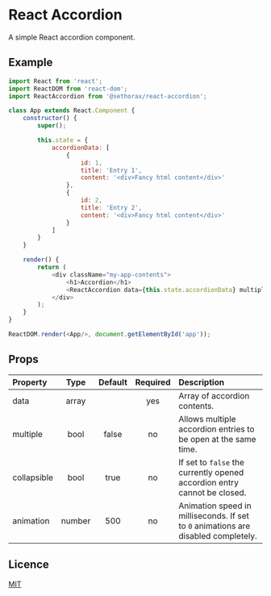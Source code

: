 # React Accordion

A simple React accordion component.

## Example

```js
import React from 'react';
import ReactDOM from 'react-dom';
import ReactAccordion from '@sethorax/react-accordion';

class App extends React.Component {
    constructor() {
        super();

        this.state = {
            accordionData: [
                {
                    id: 1,
                    title: 'Entry 1',
                    content: '<div>Fancy html content</div>'
                },
                {
                    id: 2,
                    title: 'Entry 2',
                    content: '<div>Fancy html content</div>'
                }
            ]
        }
    }

    render() {
        return (
            <div className="my-app-contents">
                <h1>Accordion</h1>
                <ReactAccordion data={this.state.accordionData} multiple={false} collapsible={true} animation="300"/>
            </div>
        );
    }
}

ReactDOM.render(<App/>, document.getElementById('app'));
```

## Props

Property            | Type   | Default        | Required | Description
:-------------------|:------:|:--------------:|:--------:|:----------------------------------------
data                | array  |                |    yes   | Array of accordion contents.
multiple            | bool   | false          |    no    | Allows multiple accordion entries to be open at the same time.
collapsible         | bool   | true           |    no    | If set to `false` the currently opened accordion entry cannot be closed.
animation           | number | 500            |    no    | Animation speed in milliseconds. If set to `0` animations are disabled completely.

## Licence

[MIT](LICENSE)
